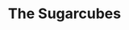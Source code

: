 ---
title: "The Sugarcubes"
summary: "The Sugarcubes were the biggest group ever to emerge from Iceland, which helps explain their off-kilter sense of melody. Their 1988 debut *Life's Too Good* attracted terrific reviews and became a college radio hit, but they never were able to recapture that sense of excitement. According to group legend, the Sugarcubes formed on June 8, 1986, the day that vocalist gave birth to her son. Prior to that day, the members of the group had been in a variety of Icelandic bands. Björk had the longest career out of any of the members. By 1984, Björk, Einar Örn Benediktsson and Siggi Baldursson had joined forces, forming with keyboardist Einar Melax. KUKL — which means witchcraft in Icelandic — was a noisy, artsy, post-punk band that released two albums on the independent British record label Crass. In 1986, KUKL evolved into the Sugarcubes, adding Björk's then-husband Thor Eldon on guitar and Bragi Ólafsson on bass. In late 1987, the band signed to One Little Indian in the U.K., Elektra Records in the U.S. The Sugarcubes released their debut album *Life's Too Good* in 1988 to critical acclaim in both the U.K. and the U.S. *Birthday*, the first single from the album, became an indie hit in Britain and a college radio hit in America. In particular, Björk received a heap of praise, which began tensions between her and Einar Örn. *Here Today, Tomorrow, Next Week!*, the Sugarcubes' second album, was released in 1989. The album featured a greater vocal contribution by Einar, which was criticized in many of the record's reviews, which were noticably weaker than those for *Life's Too Good*. After the release of *Here Today, Tomorrow, Next Week!*, the band embarked on a lengthy international tour. At the conclusion of the tour in late 1990, the band members pursued their own individual interests. *Stick Around for Joy*, the band's third album, was released in 1992. Before the record appeared, a collection of remixes called *It's It* was released in Europe. *Stick Around for Joy* received better reviews than *Life's Too Good*, but the album failed to yield a hit single. Following its release, the Sugarcubes disbanded. In 1993, Björk launched a critically acclaimed and commercially successful solo career that was based in dance music."
image: "the-sugarcubes.jpg"
apple_music_artist_url: "https://music.apple.com/gb/artist/the-sugarcubes/727711"
wikipedia_url: "https://en.wikipedia.org/wiki/The_Sugarcubes"
---